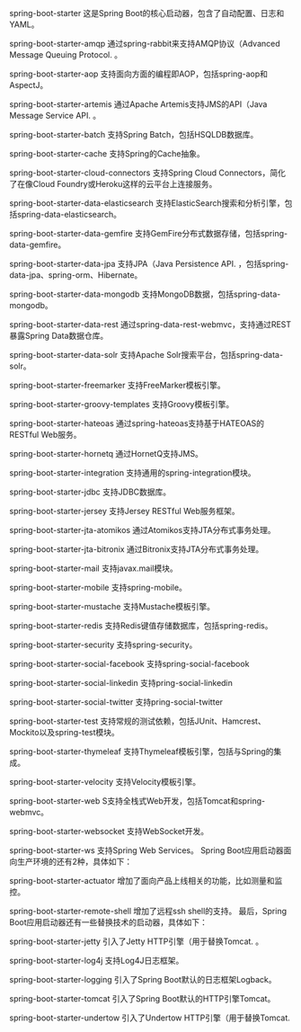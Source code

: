 spring-boot-starter
这是Spring Boot的核心启动器，包含了自动配置、日志和YAML。

spring-boot-starter-amqp
通过spring-rabbit来支持AMQP协议（Advanced Message Queuing Protocol. 。

spring-boot-starter-aop
支持面向方面的编程即AOP，包括spring-aop和AspectJ。

spring-boot-starter-artemis
通过Apache Artemis支持JMS的API（Java Message Service API. 。

spring-boot-starter-batch
支持Spring Batch，包括HSQLDB数据库。

spring-boot-starter-cache
支持Spring的Cache抽象。

spring-boot-starter-cloud-connectors
支持Spring Cloud Connectors，简化了在像Cloud Foundry或Heroku这样的云平台上连接服务。

spring-boot-starter-data-elasticsearch
支持ElasticSearch搜索和分析引擎，包括spring-data-elasticsearch。

spring-boot-starter-data-gemfire
支持GemFire分布式数据存储，包括spring-data-gemfire。

spring-boot-starter-data-jpa
支持JPA（Java Persistence API. ，包括spring-data-jpa、spring-orm、Hibernate。

spring-boot-starter-data-mongodb
支持MongoDB数据，包括spring-data-mongodb。

spring-boot-starter-data-rest
通过spring-data-rest-webmvc，支持通过REST暴露Spring Data数据仓库。

spring-boot-starter-data-solr
支持Apache Solr搜索平台，包括spring-data-solr。

spring-boot-starter-freemarker
支持FreeMarker模板引擎。

spring-boot-starter-groovy-templates
支持Groovy模板引擎。

spring-boot-starter-hateoas
通过spring-hateoas支持基于HATEOAS的RESTful Web服务。

spring-boot-starter-hornetq
通过HornetQ支持JMS。

spring-boot-starter-integration
支持通用的spring-integration模块。

spring-boot-starter-jdbc
支持JDBC数据库。

spring-boot-starter-jersey
支持Jersey RESTful Web服务框架。

spring-boot-starter-jta-atomikos
通过Atomikos支持JTA分布式事务处理。

spring-boot-starter-jta-bitronix
通过Bitronix支持JTA分布式事务处理。

spring-boot-starter-mail
支持javax.mail模块。

spring-boot-starter-mobile
支持spring-mobile。

spring-boot-starter-mustache
支持Mustache模板引擎。

spring-boot-starter-redis
支持Redis键值存储数据库，包括spring-redis。

spring-boot-starter-security
支持spring-security。

spring-boot-starter-social-facebook
支持spring-social-facebook

spring-boot-starter-social-linkedin
支持pring-social-linkedin

spring-boot-starter-social-twitter
支持pring-social-twitter

spring-boot-starter-test
支持常规的测试依赖，包括JUnit、Hamcrest、Mockito以及spring-test模块。

spring-boot-starter-thymeleaf
支持Thymeleaf模板引擎，包括与Spring的集成。

spring-boot-starter-velocity
支持Velocity模板引擎。

spring-boot-starter-web
S支持全栈式Web开发，包括Tomcat和spring-webmvc。

spring-boot-starter-websocket
支持WebSocket开发。

spring-boot-starter-ws
支持Spring Web Services。
Spring Boot应用启动器面向生产环境的还有2种，具体如下：

spring-boot-starter-actuator
增加了面向产品上线相关的功能，比如测量和监控。

spring-boot-starter-remote-shell
增加了远程ssh shell的支持。
最后，Spring Boot应用启动器还有一些替换技术的启动器，具体如下：

spring-boot-starter-jetty
引入了Jetty HTTP引擎（用于替换Tomcat. 。

spring-boot-starter-log4j
支持Log4J日志框架。

spring-boot-starter-logging
引入了Spring Boot默认的日志框架Logback。

spring-boot-starter-tomcat
引入了Spring Boot默认的HTTP引擎Tomcat。

spring-boot-starter-undertow
引入了Undertow HTTP引擎（用于替换Tomcat. 